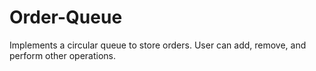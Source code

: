 # Order-Queue
Implements a circular queue to store orders. User can add, remove, and perform other operations.
